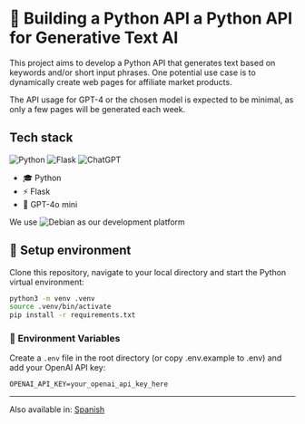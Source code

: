 <!--multilang v0 en:README.md es:LEEME.md -->
<!--multilang buttons-->


# 🦄 Building a Python API a Python API for Generative Text AI

This project aims to develop a Python API that generates text based on keywords and/or short input phrases. One potential use case is to dynamically create web pages for affiliate market products.

The API usage for GPT-4 or the chosen model is expected to be minimal, as only a few pages will be generated each week.

## Tech stack

![Python](https://img.shields.io/badge/python-3670A0?style=for-the-badge&logo=python&logoColor=ffdd54)
![Flask](https://img.shields.io/badge/flask-%23000.svg?style=for-the-badge&logo=flask&logoColor=white)
![ChatGPT](https://img.shields.io/badge/chatGPT-74aa9c?style=for-the-badge&logo=openai&logoColor=white)

- 🎓 Python
- ⚡️ Flask
- 🔮 GPT-4o mini

We use ![Debian](https://img.shields.io/badge/Debian-A81D33?style=for-the-badge&logo=debian&logoColor=white) as our development platform

## 🚀 Setup environment

Clone this repository, navigate to your local directory and start the Python virtual environment:

```bash
python3 -m venv .venv
source .venv/bin/activate
pip install -r requirements.txt
```

### 🔐 Environment Variables

Create a `.env` file in the root directory (or copy .env.example to .env) and add your OpenAI API key:

```
OPENAI_API_KEY=your_openai_api_key_here
```

---

Also available in:
[Spanish](LEEME.md)